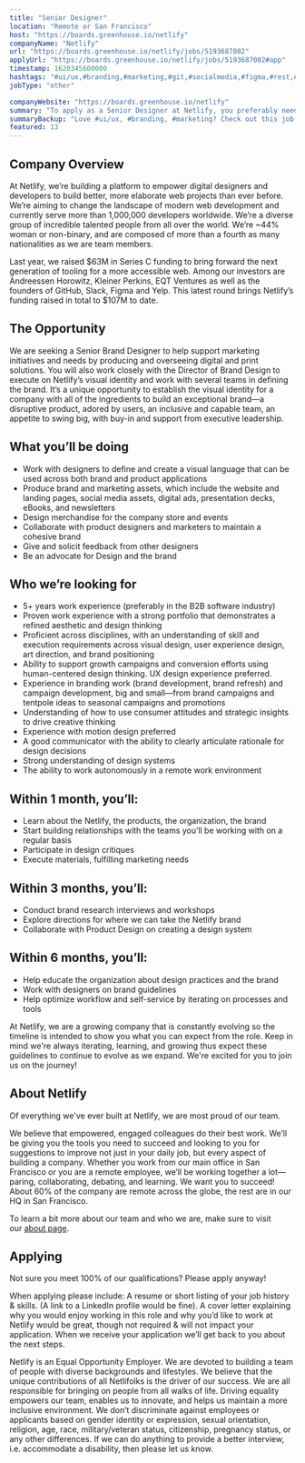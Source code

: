 ```yaml
---
title: "Senior Designer"
location: "Remote or San Francisco"
host: "https://boards.greenhouse.io/netlify"
companyName: "Netlify"
url: "https://boards.greenhouse.io/netlify/jobs/5193687002"
applyUrl: "https://boards.greenhouse.io/netlify/jobs/5193687002#app"
timestamp: 1620345600000
hashtags: "#ui/ux,#branding,#marketing,#git,#socialmedia,#figma,#rest,#optimization"
jobType: "other"

companyWebsite: "https://boards.greenhouse.io/netlify"
summary: "To apply as a Senior Designer at Netlify, you preferably need to have proven work experience with a strong portfolio that demonstrates a refined aesthetic and design thinking."
summaryBackup: "Love #ui/ux, #branding, #marketing? Check out this job post!"
featured: 13
---
```


## Company Overview

At Netlify, we’re building a platform to empower digital designers and developers to build better, more elaborate web projects than ever before. We’re aiming to change the landscape of modern web development and currently serve more than 1,000,000 developers worldwide. We’re a diverse group of incredible talented people from all over the world. We’re ~44% woman or non-binary, and are composed of more than a fourth as many nationalities as we are team members.

Last year, we raised $63M in Series C funding to bring forward the next generation of tooling for a more accessible web. Among our investors are Andreessen Horowitz, Kleiner Perkins, EQT Ventures as well as the founders of GitHub, Slack, Figma and Yelp. This latest round brings Netlify’s funding raised in total to $107M to date.

## The Opportunity

We are seeking a Senior Brand Designer to help support marketing initiatives and needs by producing and overseeing digital and print solutions. You will also work closely with the Director of Brand Design to execute on Netlify’s visual identity and work with several teams in defining the brand. It’s a unique opportunity to establish the visual identity for a company with all of the ingredients to build an exceptional brand—a disruptive product, adored by users, an inclusive and capable team, an appetite to swing big, with buy-in and support from executive leadership.

## What you’ll be doing

*   Work with designers to define and create a visual language that can be used across both brand and product applications
*   Produce brand and marketing assets, which include the website and landing pages, social media assets, digital ads, presentation decks, eBooks, and newsletters
*   Design merchandise for the company store and events
*   Collaborate with product designers and marketers to maintain a cohesive brand
*   Give and solicit feedback from other designers 
*   Be an advocate for Design and the brand

## Who we’re looking for

*   5+ years work experience (preferably in the B2B software industry)
*   Proven work experience with a strong portfolio that demonstrates a refined aesthetic and design thinking
*   Proficient across disciplines, with an understanding of skill and execution requirements across visual design, user experience design, art direction, and brand positioning
*   Ability to support growth campaigns and conversion efforts using human-centered design thinking. UX design experience preferred.
*   Experience in branding work (brand development, brand refresh) and campaign development, big and small—from brand campaigns and tentpole ideas to seasonal campaigns and promotions
*   Understanding of how to use consumer attitudes and strategic insights to drive creative thinking
*   Experience with motion design preferred
*   A good communicator with the ability to clearly articulate rationale for design decisions
*   Strong understanding of design systems
*   The ability to work autonomously in a remote work environment

## Within 1 month, you’ll:

*   Learn about the Netlify, the products, the organization, the brand
*   Start building relationships with the teams you’ll be working with on a regular basis
*   Participate in design critiques
*   Execute materials, fulfilling marketing needs

## Within 3 months, you’ll:

*   Conduct brand research interviews and workshops
*   Explore directions for where we can take the Netlify brand
*   Collaborate with Product Design on creating a design system

## Within 6 months, you’ll:

*   Help educate the organization about design practices and the brand
*   Work with designers on brand guidelines
*   Help optimize workflow and self-service by iterating on processes and tools

At Netlify, we are a growing company that is constantly evolving so the timeline is intended to show you what you can expect from the role. Keep in mind we're always iterating, learning, and growing thus expect these guidelines to continue to evolve as we expand. We're excited for you to join us on the journey!

## About Netlify

Of everything we've ever built at Netlify, we are most proud of our team.

We believe that empowered, engaged colleagues do their best work. We’ll be giving you the tools you need to succeed and looking to you for suggestions to improve not just in your daily job, but every aspect of building a company. Whether you work from our main office in San Francisco or you are a remote employee, we’ll be working together a lot—paring, collaborating, debating, and learning. We want you to succeed! About 60% of the company are remote across the globe, the rest are in our HQ in San Francisco.

To learn a bit more about our team and who we are, make sure to visit our [about page](http://netlify.com/about).

## Applying

Not sure you meet 100% of our qualifications? Please apply anyway!

When applying please include: A resume or short listing of your job history & skills. (A link to a LinkedIn profile would be fine). A cover letter explaining why you would enjoy working in this role and why you’d like to work at Netlify would be great, though not required & will not impact your application. When we receive your application we’ll get back to you about the next steps.

Netlify is an Equal Opportunity Employer. We are devoted to building a team of people with diverse backgrounds and lifestyles. We believe that the unique contributions of all Netlifolks is the driver of our success. We are all responsible for bringing on people from all walks of life. Driving equality empowers our team, enables us to innovate, and helps us maintain a more inclusive environment. We don’t discriminate against employees or applicants based on gender identity or expression, sexual orientation, religion, age, race, military/veteran status, citizenship, pregnancy status, or any other differences. If we can do anything to provide a better interview, i.e. accommodate a disability, then please let us know.
